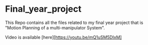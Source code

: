 # Final_year_project
This Repo contains all the files related to my final year project that is "Motion Planning of a multi-manipulator System".

Video is available [here][https://youtu.be/mQ1uSM5DIxM]
